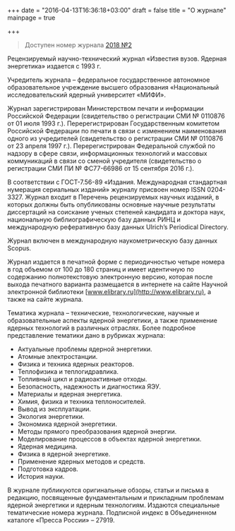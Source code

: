 +++
date = "2016-04-13T16:36:18+03:00"
draft = false
title = "О журнале"
mainpage = true

+++

> Доступен номер журнала  [2018 №2](/issue/2018-02/)

Рецензируемый научно-технический журнал «Известия вузов. Ядерная энергетика» издается с 1993 г. 

Учредитель журнала – федеральное государственное автономное образовательное учреждение высшего образования «Национальный исследовательский ядерный университет «МИФИ». 

Журнал зарегистрирован Министерством печати и информации Российской Федерации (свидетельство о регистрации СМИ № 0110876 от 01 июля 1993 г.). Перерегистрирован Государственным комитетом Российской Федерации по печати в связи с изменением наименования одного из учредителей (свидетельство о регистрации СМИ № 0110876 от 23 апреля 1997 г.). Перерегистрирован Федеральной службой по надзору в сфере связи, информационных технологий и массовых коммуникаций в связи со сменой учредителя (свидетельство о регистрации СМИ ПИ № ФС77-66986 от 15 сентября 2016 г.).

В соответствии с ГОСТ-7.56-89 «Издания. Международная стандартная нумерация сериальных изданий» журналу присвоен номер ISSN 0204-3327.
Журнал входит в Перечень рецензируемых научных изданий, в которых должны быть опубликованы основные научные результаты диссертаций на соискание ученых степеней кандидата и доктора наук, национальную библиографическую базу данных РИНЦ и международную реферативную базу данных Ulrich’s Periodical Directory.

Журнал включен в международную наукометрическую базу данных Scopus.

Журнал издается в печатной форме с периодичностью четыре номера в год объемом от 100 до 180 страниц и имеет идентичную по содержанию полнотекстовую электронную версию, которая после выхода печатного варианта размещается в интернете на сайте Научной электронной библиотеки [www.elibrary.ru](http://www.elibrary.ru), а также на сайте журнала.

Тематика журнала – технические, технологические, научные и образовательные аспекты ядерной энергетики, а также применение ядерных технологий в различных отраслях. 
Более подробное представление тематики дано в рубриках журнала:

* Актуальные проблемы ядерной энергетики.
* Атомные электростанции. 
* Физика и техника ядерных реакторов. 
* Теплофизика и теплогидравлика. 
* Топливный цикл и радиоактивные отходы. 
* Безопасность, надежность и диагностика ЯЭУ. 
* Материалы и ядерная энергетика. 
* Химия, физика и техника теплоносителей. 
* Вывод из эксплуатации. 
* Экология энергетики.
* Экономика ядерной энергетики. 
* Методы прямого преобразования ядерной энергии. 
* Моделирование процессов в объектах ядерной энергетики. 
* Ядерная медицина. 
* Физика в ядерной энергетике. 
* Применение ядерных методов и средств. 
* Подготовка кадров. 
* История науки. 

В журнале публикуются оригинальные обзоры, статьи и письма в редакцию, посвященные фундаментальным и прикладным проблемам ядерной энергетики и ядерным технологиям. 
Издаются специальные тематические номера журнала.
Подписной индекс в Объединенном каталоге «Пресса России» – 27919.
